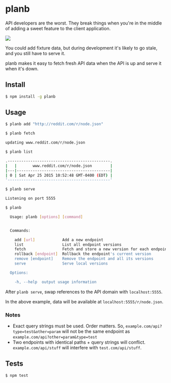 # planb

API developers are the worst. They break things when you're in the middle of adding a sweet feature to the client application.

![](http://38.media.tumblr.com/37bb6ffb18c4381bdd0cf2d41a4d0354/tumblr_inline_nky4hdG6Up1rhbuv5.gif)

You could add fixture data, but during development it's likely to go stale, and you still have to serve it.

planb makes it easy to fetch fresh API data when the API is up and serve it when it's down.

## Install

``` bash
$ npm install -g planb
```

## Usage

``` bash
$ planb add "http://reddit.com/r/node.json"

$ planb fetch

updating www.reddit.com/r/node.json

$ planb list

.---------------------------------------------.
|   |       www.reddit.com/r/node.json        |
|---|-----------------------------------------|
| 0 | Sat Apr 25 2015 10:52:48 GMT-0400 (EDT) |
'---------------------------------------------'

$ planb serve

Listening on port 5555

$ planb

  Usage: planb [options] [command]


  Commands:

    add [url]            Add a new endpoint
    list                 List all endpoint versions
    fetch                Fetch and store a new version for each endpoint
    rollback [endpoint]  Rollback the endpoint's current version
    remove [endpoint]    Remove the endpoint and all its versions
    serve                Serve local versions

  Options:

    -h, --help  output usage information
```

After `planb serve`, swap references to the API domain with `localhost:5555`.

In the above example, data will be available at `localhost:5555/r/node.json`.

### Notes
- Exact query strings must be used. Order matters. So, `example.com/api?type=test&other=param` will not be the same endpoint as  `example.com/api?other=param&type=test`
- Two endpoints with identical paths + query strings will conflict. `example.com/api/stuff` will interfere with `test.com/api/stuff`.

## Tests

```bash
$ npm test
```
